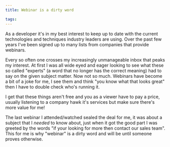 ```yaml
---
title: Webinar is a dirty word

tags:
---
```

As a developer it's in my best interest to keep up to date with the current technologies and techniques industry leaders are using. Over the past few years I've been signed up to many lists from companies that provide webinars.

Every so often one crosses my increasingly unmanageable inbox that peaks my interest. At first I was all wide eyed and eager looking to see what these so called "experts" (a word that no longer has the correct meaning) had to say on the given subject matter. Now not so much. Webinars have become a bit of a joke for me, I see them and think "you know what that looks great" then I have to double check who's running it.

I get that these things aren't free and you as a viewer have to pay a price, usually listening to a company hawk it's services but make sure there's more value for me!

The last webinar I attended/watched sealed the deal for me, it was about a subject that I *needed* to know about, just when it got the good part I was greeted by the words "if your looking for more then contact our sales team". This for me is why "webinar" is a dirty word and will be until someone proves otherwise.

